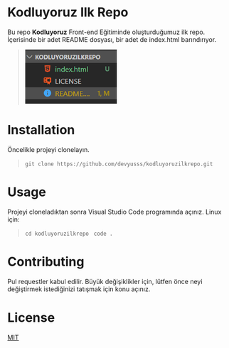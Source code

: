 # Kodluyoruz Ilk Repo
Bu repo **Kodluyoruz** Front-end Eğitiminde oluşturduğumuz ilk repo. İçerisinde bir adet README dosyası, bir adet de index.html barındırıyor.
> ![](img.png)
# Installation
Öncelikle projeyi clonelayın.

>`git clone https://github.com/devyusss/kodluyoruzilkrepo.git`
# Usage
Projeyi cloneladıktan sonra Visual Studio Code programında açınız.
Linux için:
>`cd kodluyoruzilkrepo`
` code .`
# Contributing
Pul requestler kabul edilir. Büyük değişiklikler için, lütfen önce neyi değiştirmek istediğinizi tatışmak için konu açınız.
# License
[MIT](github.com/devyusss)